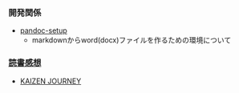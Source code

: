 ### 開発関係

- [pandoc-setup](https://github.com/msntts/pandoc-setup)
  - markdownからword(docx)ファイルを作るための環境について 

### [読書感想](https://github.com/msntts/book-report)

- [KAIZEN JOURNEY](https://github.com/msntts/book-report/blob/master/reports/KAIZEN_JOURNY.md)
